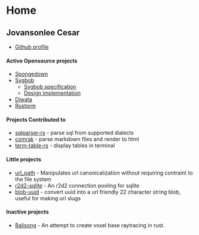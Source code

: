 # Home

## Jovansonlee Cesar
- [Github profile](https://github.com/ivanceras)

#### Active Opensource projects

- [Spongedown](md/Spongedown.md)
- [Svgbob](md/Svgbob.md)
    - [Svgbob specification](md/Svgbob/Specification.md)
    - [Design implementation](md/Svgbob/Design-Implementation.md)
- [Diwata](md/Diwata.md)
- [Rustorm](md/Rustorm.md)

#### Projects Contributed to
- [sqlparser-rs](https://github.com/andygrove/sqlparser-rs) - parse sql from supported dialects
- [comrak](https://github.com/kivikakk/comrak) - parse markdown files and render to html
- [term-table-rs](https://github.com/RyanBluth/term-table-rs) - display tables in terminal

#### Little projects
- [url_path](https://github.com/ivanceras/url_path) - Manipulates url canonicalization without requiring contraint to the file system
- [r2d2-sqlite](https://github.com/ivanceras/r2d2-sqlite) - An r2d2 connection pooling for sqlite
- [blob-uuid](https://github.com/ivanceras/blob-uuid) - convert uuid into a url friendly 22 character string blob, useful for making url slugs

#### Inactive projects
- [Balisong](https://github.com/ivanceras/balisong) - An attempt to create voxel base raytracing in rust.

